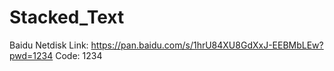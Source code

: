 # Stacked_Text

Baidu Netdisk Link: https://pan.baidu.com/s/1hrU84XU8GdXxJ-EEBMbLEw?pwd=1234 Code: 1234
